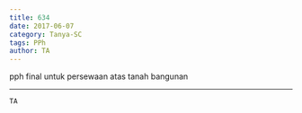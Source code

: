 ```yaml
---
title: 634
date: 2017-06-07
category: Tanya-SC
tags: PPh
author: TA
---
```


pph final untuk persewaan atas tanah bangunan

---



`TA`
